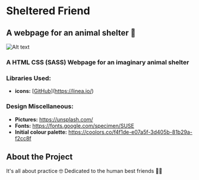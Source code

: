 # Sheltered Friend

## A webpage for an animal shelter 🐣
![Alt text](/Tamagotchi.gif)

### A HTML CSS (SASS) Webpage for an imaginary animal shelter

### Libraries Used:

- **icons:** [[GitHub](https://github.com/coreui/coreui-icons-react)](https://linea.io/)

### Design Miscellaneous:

- **Pictures:** https://unsplash.com/
- **Fonts:** https://fonts.google.com/specimen/SUSE
- **Initial colour palette:** https://coolors.co/f4f1de-e07a5f-3d405b-81b29a-f2cc8f

## About the Project

It's all about practice 🤓 
Dedicated to the human best friends 🐶🐾
